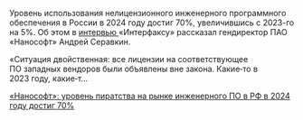 <!--2025-04-22 12:24:07-->
<div class="yb">
  <div class="rss habr"><p>Уровень использования нелицензионного инженерного программного обеспечения в России в 2024 году достиг 70%, увеличившись с 2023-го на 5%. Об этом в <a href="https://www.interfax.ru/digital/1021859" rel="noopener noreferrer nofollow">интервью </a>«Интерфаксу» рассказал гендиректор ПАО «Нанософт» Андрей Серавкин.</p><p>«Ситуация двойственная: все&nbsp;лицензии на&nbsp;соответствующее ПО&nbsp;западных вендоров&nbsp;были объявлены вне закона. Какие‑то в 2023&nbsp;году, какие‑т... <p class="titl"><a href="https://habr.com/ru/news/903248/?utm_source=habrahabr&utm_medium=rss&utm_campaign=903248">«Нанософт»: уровень пиратства на рынке инженерного ПО в РФ в 2024 году достиг 70%</a></p></div>
</div>
